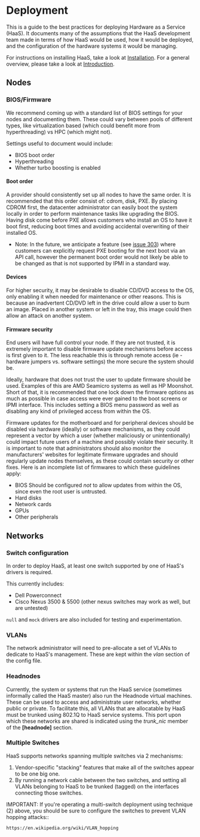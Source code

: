 # Deployment

This is a guide to the best practices for deploying Hardware as a Service
(HaaS). It documents many of the assumptions that the HaaS development team
made in terms of how HaaS would be used, how it would be deployed, and the
configuration of the hardware systems it would be managing.

For instructions on installing HaaS, take a look at [Installation](INSTALL.html).
For a general overview, please take a look at [Introduction](README.html).

## Nodes
### BIOS/Firmware

We recommend coming up with a standard list of BIOS settings for your nodes and
documenting them. These could vary between pools of different types, like
virtualization based (which could benefit more from hyperthreading) vs HPC
(which might not).

Settings useful to document would include:

* BIOS boot order
* Hyperthreading
* Whether turbo boosting is enabled

#### Boot order

A provider should consistently set up all nodes to have the same order. It is
recommended that this order consist of: cdrom, disk, PXE. By placing
CDROM first, the datacenter administrator can easily boot the system locally in
order to perform maintenance tasks like upgrading the BIOS.  Having disk come
before PXE allows customers who install an OS to have it boot first, reducing
boot times and avoiding accidental overwriting of their installed OS.

* Note: In the future, we anticipate a feature (see [issue
303](https://github.com/CCI-MOC/haas/issues/303)) where customers can
explicitly request PXE booting for the next boot via an API call, however the
permanent boot order would not likely be able to be changed as that is not
supported by IPMI in a standard way.

#### Devices

For higher security, it may be desirable to disable CD/DVD access to the OS,
only enabling it when needed for maintenance or other reasons. This is because
an inadvertent CD/DVD left in the drive could allow a user to burn an image.
Placed in another system or left in the tray, this image could then allow an
attack on another system. 

#### Firmware security

End users will have full control your node. If they are not trusted, it is
extremely important to disable firmware update mechanisms before access is
first given to it. The less reachable this is through remote access (ie -
hardware jumpers vs. software settings) the more secure the system should be.

Ideally, hardware that does not trust the user to update firmware should be
used. Examples of this are AMD Seamicro systems as well as HP Moonshot. Short
of that, it is recommended that one lock down the firmware options as much as
possible in case access were ever gained to the boot screens or IPMI interface.
This includes setting a BIOS menu password as well as disabling any kind of
privileged access from within the OS.

Firmware updates for the motherboard and for peripheral devices should be
disabled via hardware (ideally) or software mechanisms, as they could represent
a vector by which a user (whether maliciously or unintentionally) could impact
future users of a machine and possibly violate their security. It is important
to note that administrators should also monitor the manufacturers' websites for
legitimate firmware upgrades and should regularly update nodes themselves, as
these could contain security or other fixes. Here is an incomplete list of
firmwares to which these guidelines apply:

* BIOS Should be configured *not* to allow updates from within the OS, since
even the root user is untrusted.
* Hard disks
* Network cards
* GPUs
* Other peripherals

## Networks

### Switch configuration
In order to deploy HaaS, at least one switch supported by one of HaaS's 
drivers is required.

This currently includes:

* Dell Powerconnect
* Cisco Nexus 3500 & 5500 (other nexus switches may work as well, but 
  are untested)

``null`` and ``mock`` drivers are also included for testing and
experimentation.

### VLANs

The network administrator will need to pre-allocate a set of VLANs to 
dedicate to HaaS's management. These are kept within the *vlan* section 
of the config file.

### Headnodes

Currently, the system or systems that run the HaaS service (sometimes
informally called the HaaS master) also run the Headnode virtual machines.
These can be used to access and administrate user networks, whether public or
private. To facilitate this, all VLANs that are allocatable by HaaS must be
trunked using 802.1Q to HaaS service systems. This port upon which these
networks are shared is indicated using the *trunk_nic* member of the
**[headnode]** section.

### Multiple Switches
HaaS supports networks spanning multiple switches via 2 mechanisms:

1. Vendor-specific "stacking" features that make all of the switches appear to
   be one big one.
2. By running a network cable between the two switches, and setting all 
   VLANs belonging to HaaS to be trunked (tagged) on the interfaces 
   connecting those switches.

IMPORTANT: If you're operating a multi-switch deployment using technique (2)
above, you should be  sure to configure the switches to prevent VLAN hopping
attacks::

    https://en.wikipedia.org/wiki/VLAN_hopping
